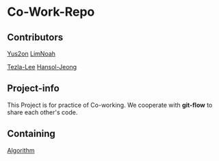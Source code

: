 # Co-Work-Repo

## Contributors
[Yus2on](https://github.com/Yus2on)    [LimNoah](https://github.com/LimNoah)  

[Tezla-Lee](https://github.com/Tezla-Lee)   [Hansol-Jeong](https://github.com/Hansol-Jeong)

## Project-info
This Project is for practice of Co-working.
We cooperate with **git-flow** to share each other's code.

## Containing

[Algorithm](https://github.com/Hansol-Jeong/Co-Work-Repo/tree/develop/Co_Algorithm)




